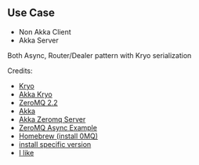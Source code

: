 Use Case
-----

* Non Akka Client
* Akka Server

Both Async, Router/Dealer pattern with Kryo serialization

Credits:

* [Kryo](https://code.google.com/p/kryo/)
* [Akka Kryo](https://github.com/romix/akka-kryo-serialization)
* [ZeroMQ 2.2](http://www.zeromq.org/)
* [Akka](http://akka.io/)
* [Akka Zeromq Server](https://github.com/jiminoc/akka-zeromq-server)
* [ZeroMQ Async Example](https://github.com/imatix/zguide/blob/master/examples/Scala/asyncsrv.scala)
* [Homebrew (install 0MQ)](http://mxcl.github.com/homebrew/)
* [install specific version](http://timnew.github.com/blog/2012/06/02/install-specific-version-of-tool-with-HomeBrew/)
* [I like](http://www.scala-lang.org/)